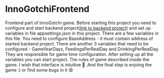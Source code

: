 # InnoGotchiFrontend
Frontend part of InnoGotchi game. Before starting this project you need to configure and start backend project([link to backend project](https://github.com/Zhigadlo/InnoGotchiBackend)) and set up variables in 
file appsettings.json in this project. There are a few variables in this file. You need to configure BaseAddress - it must contain address of started backend project.
There are another 3 variables that need to be configured - GameYearDays, FeedingsPerRealDay and DrinkingPerRealDay. They are responsible for game time configuration.
After setting up all the variables you can start project. The rules of game described inside the game. I wish that interface is intuitive 🌝 .And the final step is 
enjoing the game :) or find some bugs in it 😰
